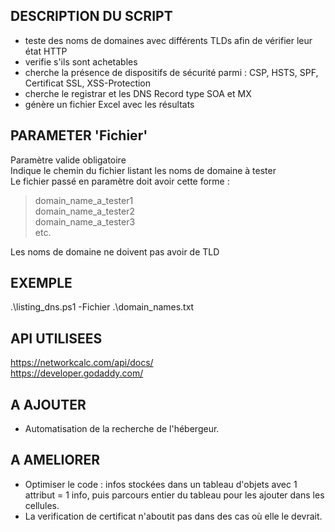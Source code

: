 ## DESCRIPTION DU SCRIPT
- teste des noms de domaines avec différents TLDs afin de vérifier leur état HTTP
- verifie s'ils sont achetables
- cherche la présence de dispositifs de sécurité parmi : CSP, HSTS, SPF, Certificat SSL, XSS-Protection
- cherche le registrar et les DNS Record type SOA et MX
- génère un fichier Excel avec les résultats

## PARAMETER 'Fichier'
Paramètre valide obligatoire\
Indique le chemin du fichier listant les noms de domaine à tester\
Le fichier passé en paramètre doit avoir cette forme :
>domain_name_a_tester1\
domain_name_a_tester2\
domain_name_a_tester3\
etc.

Les noms de domaine ne doivent pas avoir de TLD

## EXEMPLE
.\listing_dns.ps1 -Fichier .\domain_names.txt

## API UTILISEES
https://networkcalc.com/api/docs/ \
https://developer.godaddy.com/

## A AJOUTER
- Automatisation de la recherche de l'hébergeur.

## A AMELIORER
- Optimiser le code : infos stockées dans un tableau d'objets avec 1 attribut = 1 info, puis parcours entier du tableau pour les ajouter dans les cellules.
- La verification de certificat n'aboutit pas dans des cas où elle le devrait.
